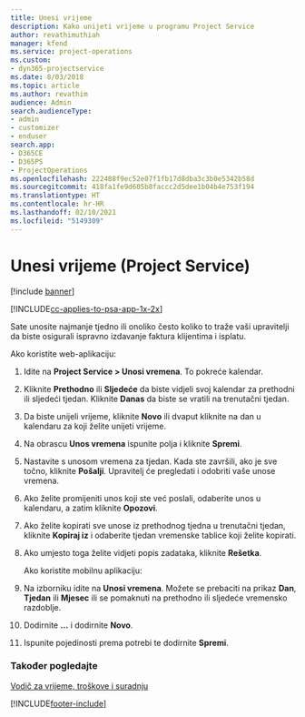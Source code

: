 ```yaml
---
title: Unesi vrijeme
description: Kako unijeti vrijeme u programu Project Service
author: revathimuthiah
manager: kfend
ms.service: project-operations
ms.custom:
- dyn365-projectservice
ms.date: 8/03/2018
ms.topic: article
ms.author: revathim
audience: Admin
search.audienceType:
- admin
- customizer
- enduser
search.app:
- D365CE
- D365PS
- ProjectOperations
ms.openlocfilehash: 222488f9ec52e07f1fb17d8dba3c3b0e5342b58d
ms.sourcegitcommit: 418fa1fe9d605b8faccc2d5dee1b04b4e753f194
ms.translationtype: HT
ms.contentlocale: hr-HR
ms.lasthandoff: 02/10/2021
ms.locfileid: "5149309"
---
```

# <a name="enter-time-project-service"></a>Unesi vrijeme (Project Service)

[!include [banner](../includes/psa-now-project-operations.md)]

[!INCLUDE[cc-applies-to-psa-app-1x-2x](../includes/cc-applies-to-psa-app-1x-2x.md)]

Sate unosite najmanje tjedno ili onoliko često koliko to traže vaši upravitelji da biste osigurali ispravno izdavanje faktura klijentima i isplatu.  
  
 Ako koristite web-aplikaciju:  
  
1. Idite na **Project Service > Unosi vremena**. To pokreće kalendar.  
  
2. Kliknite **Prethodno** ili **Sljedeće** da biste vidjeli svoj kalendar za prethodni ili sljedeći tjedan. Kliknite **Danas** da biste se vratili na trenutačni tjedan.  
  
3. Da biste unijeli vrijeme, kliknite **Novo** ili dvaput kliknite na dan u kalendaru za koji želite unijeti vrijeme.  
  
4. Na obrascu **Unos vremena** ispunite polja i kliknite **Spremi**.  
  
5. Nastavite s unosom vremena za tjedan. Kada ste završili, ako je sve točno, kliknite **Pošalji**. Upravitelj će pregledati i odobriti vaše unose vremena.  
  
6. Ako želite promijeniti unos koji ste već poslali, odaberite unos u kalendaru, a zatim kliknite **Opozovi**.  
  
7. Ako želite kopirati sve unose iz prethodnog tjedna u trenutačni tjedan, kliknite **Kopiraj iz** i odaberite tjedan vremenske tablice koji želite kopirati.  
  
8. Ako umjesto toga želite vidjeti popis zadataka, kliknite **Rešetka**.  
  
   Ako koristite mobilnu aplikaciju:  
  
9. Na izborniku idite na **Unosi vremena**.     Možete se prebaciti na prikaz **Dan**, **Tjedan** ili **Mjesec** ili se pomaknuti na prethodno ili sljedeće vremensko razdoblje.  
  
10. Dodirnite **...** i dodirnite **Novo**.  
  
11. Ispunite pojedinosti prema potrebi te dodirnite **Spremi**.  
  
### <a name="see-also"></a>Također pogledajte  
 [Vodič za vrijeme, troškove i suradnju](../psa/time-expense-collaboration-guide.md)


[!INCLUDE[footer-include](../includes/footer-banner.md)]